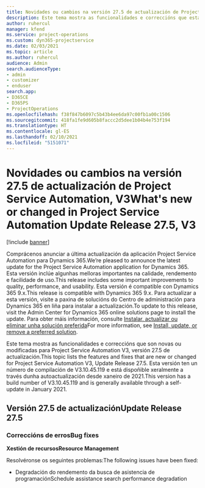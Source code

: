 ```yaml
---
title: Novidades ou cambios na versión 27.5 de actualización de Project Service Automation, Corrección, V3
description: Este tema mostra as funcionalidades e correccións que están dispoñibles en Project Service Automation, versión 27.5 de actualización, corrección, V3.
author: ruhercul
manager: kfend
ms.service: project-operations
ms.custom: dyn365-projectservice
ms.date: 02/03/2021
ms.topic: article
ms.author: ruhercul
audience: Admin
search.audienceType:
- admin
- customizer
- enduser
search.app:
- D365CE
- D365PS
- ProjectOperations
ms.openlocfilehash: f38f847b6097c5b43b4ee6da97c00fb1a00c1506
ms.sourcegitcommit: 418fa1fe9d605b8faccc2d5dee1b04b4e753f194
ms.translationtype: HT
ms.contentlocale: gl-ES
ms.lasthandoff: 02/10/2021
ms.locfileid: "5151071"
---
```

# <a name="whats-new-or-changed-in-project-service-automation-update-release-275-v3"></a><span data-ttu-id="3148f-103">Novidades ou cambios na versión 27.5 de actualización de Project Service Automation, V3</span><span class="sxs-lookup"><span data-stu-id="3148f-103">What's new or changed in Project Service Automation Update Release 27.5, V3</span></span>

[!include [banner](../includes/psa-now-project-operations.md)]

<span data-ttu-id="3148f-104">Comprácenos anunciar a última actualización da aplicación Project Service Automation para Dynamics 365.</span><span class="sxs-lookup"><span data-stu-id="3148f-104">We’re pleased to announce the latest update for the Project Service Automation application for Dynamics 365.</span></span> <span data-ttu-id="3148f-105">Esta versión inclúe algunhas melloras importantes na calidade, rendemento e facilidade de uso.</span><span class="sxs-lookup"><span data-stu-id="3148f-105">This release includes some important improvements to quality, performance, and usability.</span></span> <span data-ttu-id="3148f-106">Esta versión é compatible con Dynamics 365 9.x.</span><span class="sxs-lookup"><span data-stu-id="3148f-106">This release is compatible with Dynamics 365 9.x.</span></span> <span data-ttu-id="3148f-107">Para actualizar a esta versión, visite a paxina de solucións do Centro de administración para Dynamics 365 en liña para instalar a actualización.</span><span class="sxs-lookup"><span data-stu-id="3148f-107">To update to this release, visit the Admin Center for Dynamics 365 online solutions page to install the update.</span></span> <span data-ttu-id="3148f-108">Para obter máis información, consulte [Instalar, actualizar ou eliminar unha solución preferida](https://docs.microsoft.com/power-platform/admin/install-remove-preferred-solution)</span><span class="sxs-lookup"><span data-stu-id="3148f-108">For more information, see [Install, update, or remove a preferred solution](https://docs.microsoft.com/power-platform/admin/install-remove-preferred-solution).</span></span>

<span data-ttu-id="3148f-109">Este tema mostra as funcionalidades e correccións que son novas ou modificadas para Project Service Automation V3, versión 27.5 de actualización.</span><span class="sxs-lookup"><span data-stu-id="3148f-109">This topic lists the features and fixes that are new or changed for Project Service Automation V3, Update Release 27.5.</span></span> <span data-ttu-id="3148f-110">Esta versión ten un número de compilación de V3.10.45.119 e está dispoñible xeralmente a través dunha autoactualización desde xaneiro de 2021.</span><span class="sxs-lookup"><span data-stu-id="3148f-110">This version has a build number of V3.10.45.119 and is generally available through a self-update in January 2021.</span></span>

## <a name="update-release-275"></a><span data-ttu-id="3148f-111">Versión 27.5 de actualización</span><span class="sxs-lookup"><span data-stu-id="3148f-111">Update Release 27.5</span></span>

### <a name="bug-fixes"></a><span data-ttu-id="3148f-112">Correccións de erros</span><span class="sxs-lookup"><span data-stu-id="3148f-112">Bug fixes</span></span>


<span data-ttu-id="3148f-113">**Xestión de recursos**</span><span class="sxs-lookup"><span data-stu-id="3148f-113">**Resource Management**</span></span>

<span data-ttu-id="3148f-114">Resolvéronse os seguintes problemas:</span><span class="sxs-lookup"><span data-stu-id="3148f-114">The following issues have been fixed:</span></span>

- <span data-ttu-id="3148f-115">Degradación do rendemento da busca de asistencia de programación</span><span class="sxs-lookup"><span data-stu-id="3148f-115">Schedule assistance search performance degradation</span></span>
